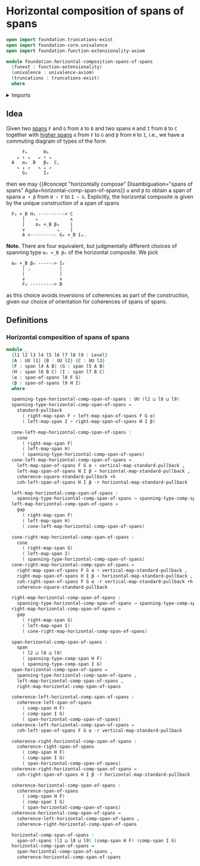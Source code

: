# Horizontal composition of spans of spans

```agda
open import foundation.truncations-exist
open import foundation-core.univalence
open import foundation.function-extensionality-axiom

module foundation.horizontal-composition-spans-of-spans
  (funext : function-extensionality)
  (univalence : univalence-axiom)
  (truncations : truncations-exist)
  where
```

<details><summary>Imports</summary>

```agda
open import foundation.commuting-triangles-of-maps funext univalence
open import foundation.composition-spans funext univalence truncations
open import foundation.cones-over-cospan-diagrams funext
open import foundation.dependent-pair-types
open import foundation.equivalences funext
open import foundation.equivalences-arrows funext univalence truncations
open import foundation.equivalences-spans funext univalence
open import foundation.homotopies funext
open import foundation.identity-types funext
open import foundation.morphisms-arrows funext
open import foundation.morphisms-spans
open import foundation.pullbacks funext univalence truncations
open import foundation.spans
open import foundation.spans-of-spans funext univalence
open import foundation.standard-pullbacks funext
open import foundation.type-arithmetic-standard-pullbacks funext
open import foundation.universe-levels
open import foundation.whiskering-homotopies-composition

open import foundation-core.function-types
```

</details>

## Idea

Given two [spans](foundation.spans.md) `F` and `G` from `A` to `B` and two spans
`H` and `I` from `B` to `C` together with
[higher spans](foundation.spans-of-spans.md) `α` from `F` to `G` and `β` from
`H` to `I`, i.e., we have a commuting diagram of types of the form

```text
      F₀      H₀
    ↙ ↑ ↘   ↙ ↑ ↘
  A   α₀  B   β₀  C,
    ↖ ↓ ↗   ↖ ↓ ↗
      G₀      I₀
```

then we may
{{#concept "horizontally compose" Disambiguation="spans of spans" Agda=horizontal-comp-span-of-spans}}
`α` and `β` to obtain a span of spans `α ∙ β` from `H ∘ F` to `I ∘ G`.
Explicitly, the horizontal composite is given by the unique construction of a
span of spans

```text
  F₀ ×_B H₀ ----------> C
      |    ↖            ∧
      |    α₀ ×_B β₀    |
      ∨            ↘    |
      A <---------- G₀ ×_B I₀.
```

**Note.** There are four equivalent, but judgmentally different choices of
spanning type `α₀ ×_B β₀` of the horizontal composite. We pick

```text
  α₀ ×_B β₀ ------> I₀
      | ⌟           |
      |             |
      ∨             ∨
      F₀ ---------> B
```

as this choice avoids inversions of coherences as part of the construction,
given our choice of orientation for coherences of spans of spans.

## Definitions

### Horizontal composition of spans of spans

```agda
module _
  {l1 l2 l3 l4 l5 l6 l7 l8 l9 : Level}
  {A : UU l1} {B : UU l2} {C : UU l3}
  (F : span l4 A B) (G : span l5 A B)
  (H : span l6 B C) (I : span l7 B C)
  (α : span-of-spans l8 F G)
  (β : span-of-spans l9 H I)
  where

  spanning-type-horizontal-comp-span-of-spans : UU (l2 ⊔ l8 ⊔ l9)
  spanning-type-horizontal-comp-span-of-spans =
    standard-pullback
      ( right-map-span F ∘ left-map-span-of-spans F G α)
      ( left-map-span I ∘ right-map-span-of-spans H I β)

  cone-left-map-horizontal-comp-span-of-spans :
    cone
      ( right-map-span F)
      ( left-map-span H)
      ( spanning-type-horizontal-comp-span-of-spans)
  cone-left-map-horizontal-comp-span-of-spans =
    left-map-span-of-spans F G α ∘ vertical-map-standard-pullback ,
    left-map-span-of-spans H I β ∘ horizontal-map-standard-pullback ,
    coherence-square-standard-pullback ∙h
    coh-left-span-of-spans H I β ·r horizontal-map-standard-pullback

  left-map-horizontal-comp-span-of-spans :
    spanning-type-horizontal-comp-span-of-spans → spanning-type-comp-span H F
  left-map-horizontal-comp-span-of-spans =
    gap
      ( right-map-span F)
      ( left-map-span H)
      ( cone-left-map-horizontal-comp-span-of-spans)

  cone-right-map-horizontal-comp-span-of-spans :
    cone
      ( right-map-span G)
      ( left-map-span I)
      ( spanning-type-horizontal-comp-span-of-spans)
  cone-right-map-horizontal-comp-span-of-spans =
    right-map-span-of-spans F G α ∘ vertical-map-standard-pullback ,
    right-map-span-of-spans H I β ∘ horizontal-map-standard-pullback ,
    coh-right-span-of-spans F G α ·r vertical-map-standard-pullback ∙h
    coherence-square-standard-pullback

  right-map-horizontal-comp-span-of-spans :
    spanning-type-horizontal-comp-span-of-spans → spanning-type-comp-span I G
  right-map-horizontal-comp-span-of-spans =
    gap
      ( right-map-span G)
      ( left-map-span I)
      ( cone-right-map-horizontal-comp-span-of-spans)

  span-horizontal-comp-span-of-spans :
    span
      ( l2 ⊔ l8 ⊔ l9)
      ( spanning-type-comp-span H F)
      ( spanning-type-comp-span I G)
  span-horizontal-comp-span-of-spans =
    spanning-type-horizontal-comp-span-of-spans ,
    left-map-horizontal-comp-span-of-spans ,
    right-map-horizontal-comp-span-of-spans

  coherence-left-horizontal-comp-span-of-spans :
    coherence-left-span-of-spans
      ( comp-span H F)
      ( comp-span I G)
      ( span-horizontal-comp-span-of-spans)
  coherence-left-horizontal-comp-span-of-spans =
    coh-left-span-of-spans F G α ·r vertical-map-standard-pullback

  coherence-right-horizontal-comp-span-of-spans :
    coherence-right-span-of-spans
      ( comp-span H F)
      ( comp-span I G)
      ( span-horizontal-comp-span-of-spans)
  coherence-right-horizontal-comp-span-of-spans =
    coh-right-span-of-spans H I β ·r horizontal-map-standard-pullback

  coherence-horizontal-comp-span-of-spans :
    coherence-span-of-spans
      ( comp-span H F)
      ( comp-span I G)
      ( span-horizontal-comp-span-of-spans)
  coherence-horizontal-comp-span-of-spans =
    coherence-left-horizontal-comp-span-of-spans ,
    coherence-right-horizontal-comp-span-of-spans

  horizontal-comp-span-of-spans :
    span-of-spans (l2 ⊔ l8 ⊔ l9) (comp-span H F) (comp-span I G)
  horizontal-comp-span-of-spans =
    span-horizontal-comp-span-of-spans ,
    coherence-horizontal-comp-span-of-spans
```
